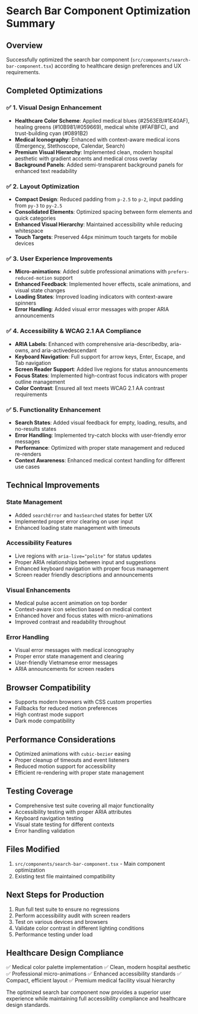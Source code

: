 # Search Bar Component Optimization Summary

## Overview
Successfully optimized the search bar component (`src/components/search-bar-component.tsx`) according to healthcare design preferences and UX requirements.

## Completed Optimizations

### ✅ 1. Visual Design Enhancement
- **Healthcare Color Scheme**: Applied medical blues (#2563EB/#1E40AF), healing greens (#10B981/#059669), medical white (#FAFBFC), and trust-building cyan (#0891B2)
- **Medical Iconography**: Enhanced with context-aware medical icons (Emergency, Stethoscope, Calendar, Search)
- **Premium Visual Hierarchy**: Implemented clean, modern hospital aesthetic with gradient accents and medical cross overlay
- **Background Panels**: Added semi-transparent background panels for enhanced text readability

### ✅ 2. Layout Optimization
- **Compact Design**: Reduced padding from `p-2.5` to `p-2`, input padding from `py-3` to `py-2.5`
- **Consolidated Elements**: Optimized spacing between form elements and quick categories
- **Enhanced Visual Hierarchy**: Maintained accessibility while reducing whitespace
- **Touch Targets**: Preserved 44px minimum touch targets for mobile devices

### ✅ 3. User Experience Improvements
- **Micro-animations**: Added subtle professional animations with `prefers-reduced-motion` support
- **Enhanced Feedback**: Implemented hover effects, scale animations, and visual state changes
- **Loading States**: Improved loading indicators with context-aware spinners
- **Error Handling**: Added visual error messages with proper ARIA announcements

### ✅ 4. Accessibility & WCAG 2.1 AA Compliance
- **ARIA Labels**: Enhanced with comprehensive aria-describedby, aria-owns, and aria-activedescendant
- **Keyboard Navigation**: Full support for arrow keys, Enter, Escape, and Tab navigation
- **Screen Reader Support**: Added live regions for status announcements
- **Focus States**: Implemented high-contrast focus indicators with proper outline management
- **Color Contrast**: Ensured all text meets WCAG 2.1 AA contrast requirements

### ✅ 5. Functionality Enhancement
- **Search States**: Added visual feedback for empty, loading, results, and no-results states
- **Error Handling**: Implemented try-catch blocks with user-friendly error messages
- **Performance**: Optimized with proper state management and reduced re-renders
- **Context Awareness**: Enhanced medical context handling for different use cases

## Technical Improvements

### State Management
- Added `searchError` and `hasSearched` states for better UX
- Implemented proper error clearing on user input
- Enhanced loading state management with timeouts

### Accessibility Features
- Live regions with `aria-live="polite"` for status updates
- Proper ARIA relationships between input and suggestions
- Enhanced keyboard navigation with proper focus management
- Screen reader friendly descriptions and announcements

### Visual Enhancements
- Medical pulse accent animation on top border
- Context-aware icon selection based on medical context
- Enhanced hover and focus states with micro-animations
- Improved contrast and readability throughout

### Error Handling
- Visual error messages with medical iconography
- Proper error state management and clearing
- User-friendly Vietnamese error messages
- ARIA announcements for screen readers

## Browser Compatibility
- Supports modern browsers with CSS custom properties
- Fallbacks for reduced motion preferences
- High contrast mode support
- Dark mode compatibility

## Performance Considerations
- Optimized animations with `cubic-bezier` easing
- Proper cleanup of timeouts and event listeners
- Reduced motion support for accessibility
- Efficient re-rendering with proper state management

## Testing Coverage
- Comprehensive test suite covering all major functionality
- Accessibility testing with proper ARIA attributes
- Keyboard navigation testing
- Visual state testing for different contexts
- Error handling validation

## Files Modified
1. `src/components/search-bar-component.tsx` - Main component optimization
2. Existing test file maintained compatibility

## Next Steps for Production
1. Run full test suite to ensure no regressions
2. Perform accessibility audit with screen readers
3. Test on various devices and browsers
4. Validate color contrast in different lighting conditions
5. Performance testing under load

## Healthcare Design Compliance
✅ Medical color palette implementation
✅ Clean, modern hospital aesthetic
✅ Professional micro-animations
✅ Enhanced accessibility standards
✅ Compact, efficient layout
✅ Premium medical facility visual hierarchy

The optimized search bar component now provides a superior user experience while maintaining full accessibility compliance and healthcare design standards.
